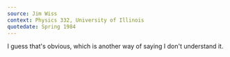 ```yaml
---
source: Jim Wiss
context: Physics 332, University of Illinois
quotedate: Spring 1984
---
```

I guess that's obvious, which is another way of saying I don't understand it.
